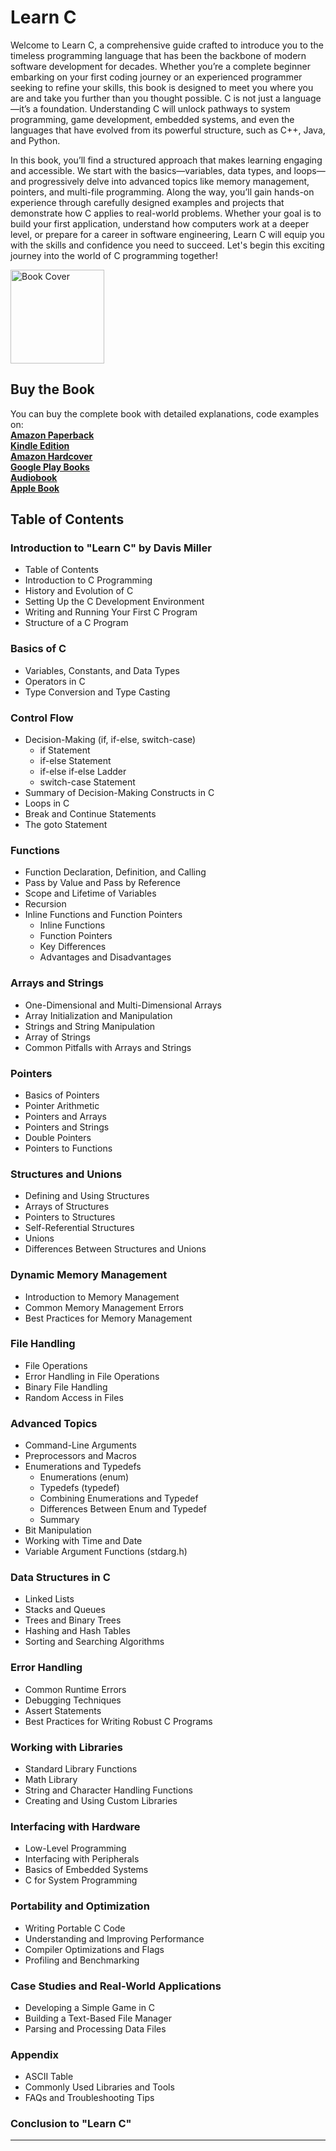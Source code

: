 # Learn C

Welcome to Learn C, a comprehensive guide crafted to introduce you to the timeless programming language that has been the backbone of modern software development for decades. Whether you’re a complete beginner embarking on your first coding journey or an experienced programmer seeking to refine your skills, this book is designed to meet you where you are and take you further than you thought possible. C is not just a language—it’s a foundation. Understanding C will unlock pathways to system programming, game development, embedded systems, and even the languages that have evolved from its powerful structure, such as C++, Java, and Python.

In this book, you’ll find a structured approach that makes learning engaging and accessible. We start with the basics—variables, data types, and loops—and progressively delve into advanced topics like memory management, pointers, and multi-file programming. Along the way, you’ll gain hands-on experience through carefully designed examples and projects that demonstrate how C applies to real-world problems. Whether your goal is to build your first application, understand how computers work at a deeper level, or prepare for a career in software engineering, Learn C will equip you with the skills and confidence you need to succeed. Let's begin this exciting journey into the world of C programming together!

<img src="https://is1-ssl.mzstatic.com/image/thumb/Publication221/v4/17/0d/ef/170def8c-d6cd-7f70-5fb6-5932c13d01be/156ad934-abf9-4b3f-a97e-9b2e994699f3_cover_image.png/626x0w.webp" alt="Book Cover" width="150" />

## Buy the Book

You can buy the complete book with detailed explanations, code examples on:  
**[Amazon Paperback](https://www.amazon.com/dp/B0DPHMGGYQ)**  
**[Kindle Edition](https://www.amazon.com/dp/B0DPGHQ2HD)**  
**[Amazon Hardcover](https://www.amazon.com/dp/B0DPHNLNNG)**  
**[Google Play Books](https://play.google.com/store/books/details?id=eQc1EQAAQBAJ)**  
**[Audiobook](https://play.google.com/store/audiobooks/details?id=AQAAAEDyY1sjuM)**  
**[Apple Book](https://books.apple.com/gb/book/learn-c/id6738939896)**  


## Table of Contents

### Introduction to "Learn C" by Davis Miller
- Table of Contents
- Introduction to C Programming
- History and Evolution of C
- Setting Up the C Development Environment
- Writing and Running Your First C Program
- Structure of a C Program

### Basics of C
- Variables, Constants, and Data Types
- Operators in C
- Type Conversion and Type Casting

### Control Flow
- Decision-Making (if, if-else, switch-case)
  - if Statement
  - if-else Statement
  - if-else if-else Ladder
  - switch-case Statement
- Summary of Decision-Making Constructs in C
- Loops in C
- Break and Continue Statements
- The goto Statement

### Functions
- Function Declaration, Definition, and Calling
- Pass by Value and Pass by Reference
- Scope and Lifetime of Variables
- Recursion
- Inline Functions and Function Pointers
  - Inline Functions
  - Function Pointers
  - Key Differences
  - Advantages and Disadvantages

### Arrays and Strings
- One-Dimensional and Multi-Dimensional Arrays
- Array Initialization and Manipulation
- Strings and String Manipulation
- Array of Strings
- Common Pitfalls with Arrays and Strings

### Pointers
- Basics of Pointers
- Pointer Arithmetic
- Pointers and Arrays
- Pointers and Strings
- Double Pointers
- Pointers to Functions

### Structures and Unions
- Defining and Using Structures
- Arrays of Structures
- Pointers to Structures
- Self-Referential Structures
- Unions
- Differences Between Structures and Unions

### Dynamic Memory Management
- Introduction to Memory Management
- Common Memory Management Errors
- Best Practices for Memory Management

### File Handling
- File Operations
- Error Handling in File Operations
- Binary File Handling
- Random Access in Files

### Advanced Topics
- Command-Line Arguments
- Preprocessors and Macros
- Enumerations and Typedefs
  - Enumerations (enum)
  - Typedefs (typedef)
  - Combining Enumerations and Typedef
  - Differences Between Enum and Typedef
  - Summary
- Bit Manipulation
- Working with Time and Date
- Variable Argument Functions (stdarg.h)

### Data Structures in C
- Linked Lists
- Stacks and Queues
- Trees and Binary Trees
- Hashing and Hash Tables
- Sorting and Searching Algorithms

### Error Handling
- Common Runtime Errors
- Debugging Techniques
- Assert Statements
- Best Practices for Writing Robust C Programs

### Working with Libraries
- Standard Library Functions
- Math Library
- String and Character Handling Functions
- Creating and Using Custom Libraries

### Interfacing with Hardware
- Low-Level Programming
- Interfacing with Peripherals
- Basics of Embedded Systems
- C for System Programming

### Portability and Optimization
- Writing Portable C Code
- Understanding and Improving Performance
- Compiler Optimizations and Flags
- Profiling and Benchmarking

### Case Studies and Real-World Applications
- Developing a Simple Game in C
- Building a Text-Based File Manager
- Parsing and Processing Data Files

### Appendix
- ASCII Table
- Commonly Used Libraries and Tools
- FAQs and Troubleshooting Tips

### Conclusion to "Learn C"

---
